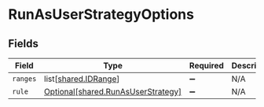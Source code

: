 # RunAsUserStrategyOptions


## Fields

| Field                                                                              | Type                                                                               | Required                                                                           | Description                                                                        |
| ---------------------------------------------------------------------------------- | ---------------------------------------------------------------------------------- | ---------------------------------------------------------------------------------- | ---------------------------------------------------------------------------------- |
| `ranges`                                                                           | list[[shared.IDRange](undefined/models/shared/idrange.md)]                         | :heavy_minus_sign:                                                                 | N/A                                                                                |
| `rule`                                                                             | [Optional[shared.RunAsUserStrategy]](undefined/models/shared/runasuserstrategy.md) | :heavy_minus_sign:                                                                 | N/A                                                                                |
